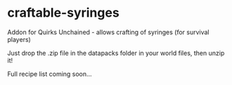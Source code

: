 # craftable-syringes
Addon for Quirks Unchained - allows crafting of syringes (for survival players)

Just drop the .zip file in the datapacks folder in your world files,
then unzip it!

Full recipe list coming soon...
